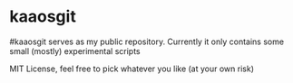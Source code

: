 # kaaosgit 

#kaaosgit serves as my public repository. Currently it only contains some small (mostly) experimental scripts

MIT License, feel free to pick whatever you like (at your own risk)

